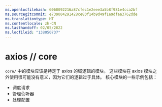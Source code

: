 ```yaml
---
ms.openlocfilehash: 6060092216a87cfec1e2eee3a5b8f981e4cca2bf
ms.sourcegitcommit: e739004291428ce83f14b9d49f1e9dfaa3762dde
ms.translationtype: HT
ms.contentlocale: zh-CN
ms.lasthandoff: 02/05/2022
ms.locfileid: "138050737"
---
```

# <a name="axios--core"></a>axios // core

`core/` 中的模块应该是特定于 axios 的域逻辑的模块。 这些模块在 axios 模块之外使用很可能没有意义，因为它们的逻辑过于具体。 核心模块的一些示例包括：

- 调度请求
- 管理侦听器
- 处理配置
